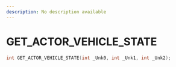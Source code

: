 ```yaml
---
description: No description available 
---
```


# GET_ACTOR_VEHICLE_STATE

```cpp
int GET_ACTOR_VEHICLE_STATE(int _Unk0, int _Unk1, int _Unk2);
```